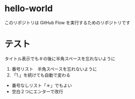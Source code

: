 # hello-world
このリポジトリは GitHub Flow を実行するためのリポジトリです　

# テスト　　
 タイトル表示でも＃の後に半角スペースを忘れないように　　
 
1. 番号リスト　半角スペースを忘れないように　　
1. 「1.」を続けても自動で変わる
- 番号なしリスト「＊」でもよい
-  空白２つにエンターで改行 
